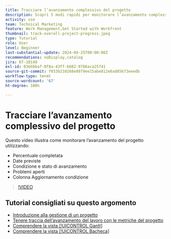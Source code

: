 ```yaml
---
title: Tracciare l’avanzamento complessivo del progetto
description: Scopri 5 modi rapidi per monitorare l’avanzamento complessivo del progetto.
activity: use
team: Technical Marketing
feature: Work Management,Get Started with Workfront
thumbnail: track-overall-project-progress.jpeg
type: Tutorial
role: User
level: Beginner
last-substantial-update: 2024-04-25T00:00:00Z
recommendations: noDisplay,catalog
jira: KT-10149
exl-id: 03ebbbaf-0f8a-43ff-b682-9766aca25741
source-git-commit: f033b210268e8979ee15abe812e6ad85673eeedb
workflow-type: tm+mt
source-wordcount: '67'
ht-degree: 100%

---
```


# Tracciare l’avanzamento complessivo del progetto

Questo video illustra come monitorare l’avanzamento del progetto utilizzando:

* Percentuale completata
* Date previste
* Condizione e stato di avanzamento
* Problemi aperti
* Colonna Aggiornamento condizione

>[!VIDEO](https://video.tv.adobe.com/v/3428748/?quality=12&learn=on)

## Tutorial consigliati su questo argomento

* [Introduzione alla gestione di un progetto](/help/manage-work/projects/getting-started-manage-a-project.md)
* [Tenere traccia dell’avanzamento del lavoro con le metriche del progetto](/help/manage-work/projects/track-work-progress-with-project-metrics.md)
* [Comprendere la vista [!UICONTROL Gantt]](/help/manage-work/projects/understand-the-gantt-view.md)
* [Comprendere la vista [!UICONTROL Bacheca]](/help/manage-work/projects/understand-the-board-view.md)
